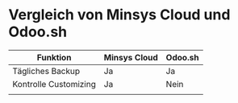 # Vergleich von Minsys Cloud und Odoo.sh

| Funktion              | Minsys Cloud | Odoo.sh |
| --------------------- | ------------ | ------- |
| Tägliches Backup      | Ja           | Ja      |
| Kontrolle Customizing | Ja           | Nein    |
|                       |              |         |
